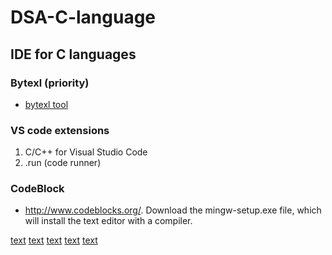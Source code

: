 # DSA-C-language
## IDE for C languages 
### Bytexl (priority)
* [bytexl tool](https://bytexl.app/login)

### VS code extensions 

1. C/C++ for Visual Studio Code
2. .run (code runner)

### CodeBlock

* http://www.codeblocks.org/. Download the mingw-setup.exe file, which will install the text editor with a compiler.

[text](<LAB/1. stack>) [text](<LAB/2. infix-postfix>) [text](<LAB/3. postfix-evaluation>) [text](<LAB/4. TowersOfHenoi>) [text](LAB/5.Queue)